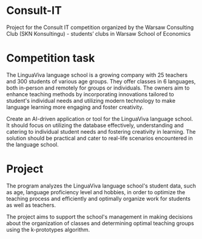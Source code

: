 # Consult-IT
Project for the Consult IT competition organized by the Warsaw Consulting Club (SKN Konsultingu) - students’ clubs in Warsaw School of Economics

# Competition task
The LinguaViva language school is a growing company with 25 teachers and 300 students of various age groups. They offer classes in 6 languages, both in-person and remotely for groups or individuals. The owners aim to enhance teaching methods by incorporating innovations tailored to student's individual needs and utilizing modern technology to make language learning more engaging and foster creativity.

Create an AI-driven application or tool for the LinguaViva language school. It should focus on utilizing the database effectively, understanding and catering to individual student needs and fostering creativity in learning. The solution should be practical and cater to real-life scenarios encountered in the language school.

# Project
The program analyzes the LinguaViva language school's student data, such as age, language proficiency level and hobbies, in order to optimize the teaching process and efficiently and optimally organize work for students as well as teachers.

The project aims to support the school's management in making decisions about the organization of classes and determining optimal teaching groups using the k-prototypes algorithm.
